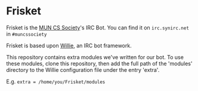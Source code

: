 # Frisket

Frisket is the [MUN CS Society](http://muncompsci.ca)'s IRC Bot. You can find it on `irc.synirc.net` in `#muncssociety`

Frisket is based upon [Willie](http://willie.dftba.net/), an IRC bot framework.

This repository contains extra modules we've written for our bot. To use these modules, clone this repository, then add the full path of the 'modules' directory to the Willie configuration file under the entry 'extra'.

E.g. `extra = /home/you/Frisket/modules`

